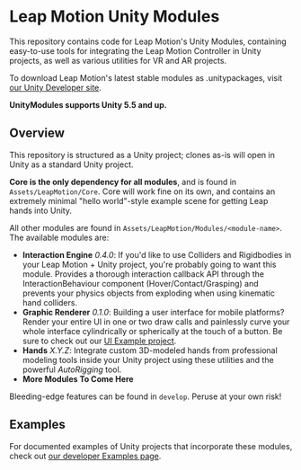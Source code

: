 # Leap Motion Unity Modules

This repository contains code for Leap Motion's Unity Modules, containing easy-to-use tools for integrating the Leap Motion Controller in Unity projects, as well as various utilities for VR and AR projects.

To download Leap Motion's latest stable modules as .unitypackages, visit [our Unity Developer site][leapdev].

**UnityModules supports Unity 5.5 and up.**

## Overview

This repository is structured as a Unity project; clones as-is will open in Unity as a standard Unity project.

**Core is the only dependency for all modules**, and is found in `Assets/LeapMotion/Core`. Core will work fine on its own, and contains an extremely minimal "hello world"-style example scene for getting Leap hands into Unity.

All other modules are found in `Assets/LeapMotion/Modules/<module-name>`. The available modules are:

- **Interaction Engine** *0.4.0*: If you'd like to use Colliders and Rigidbodies in your Leap Motion + Unity project, you're probably going to want this module. Provides a thorough interaction callback API through the InteractionBehaviour component (Hover/Contact/Grasping) and prevents your physics objects from exploding when using kinematic hand colliders.
- **Graphic Renderer** *0.1.0*: Building a user interface for mobile platforms? Render your entire UI in one or two draw calls and painlessly curve your whole interface cylindrically or spherically at the touch of a button. Be sure to check out our [UI Example project][uiexample].
- **Hands** *X.Y.Z*: Integrate custom 3D-modeled hands from professional modeling tools inside your Unity project using these utilities and the powerful *AutoRigging* tool.
- **More Modules To Come Here**

Bleeding-edge features can be found in `develop`. Peruse at your own risk!

## Examples

For documented examples of Unity projects that incorporate these modules, check out [our developer Examples page][devexamples].

[leapdev]: (https://developer.leapmotion.com/unity) "Leap Motion Unity Developer site"
[uiexample]: (FIXME) "Leap Motion Unity Developer UI Example - Button Builder"
[devexamples]: (FIXME)